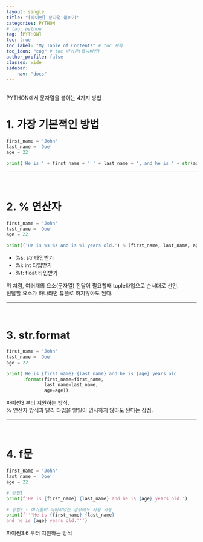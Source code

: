 ```yaml
---
layout: single
title: "[파이썬] 문자열 붙이기"
categories: PYTHON
# tag: python
tag: [PYTHON]
toc: true
toc_label: "My Table of Contents" # toc 제목
toc_icon: "cog" # toc 아이콘(톱니바퀴)
author_profile: false
classes: wide
sidebar:
    nav: "docs"
---
```


<br>
PYTHON에서 문자열을 붙이는 4가지 방법  
<br>

# 1. 가장 기본적인 방법
```python
first_name = 'John'
last_name = 'Doe'
age = 22

print('He is ' + first_name + ' ' + last_name + ', and he is ' + str(age) + ' years old.')
```
---
<br>

# 2. % 연산자
```python
first_name = 'John'
last_name = 'Doe'
age = 22

print(('He is %s %s and is %i years old.') % (first_name, last_name, age))
```
- %s: str 타입받기
- %i: int 타입받기
- %f: float 타입받기

위 처럼, 여러개의 요소(문자열) 전달이 필요할때 tuple타입으로 순서대로 선언.  
전달할 요소가 하나라면 튜플로 하지않아도 된다.

---
<br>

# 3. str.format
```python
first_name = 'John'
last_name = 'Doe'
age = 22

print('He is {first_name} {last_name} and he is {age} years old'
      .format(first_name=first_name,
              last_name=last_name,
              age=age))
```
파이썬3 부터 지원하는 방식.  
% 연산자 방식과 달리 타입을 일일이 명시하지 않아도 된다는 장점.  

---
<br>

# 4. f문
```python
first_name = 'John'
last_name = 'Doe'
age = 22

# 방법1
print(f'He is {first_name} {last_name} and he is {age} years old.')

# 방법2 - 여러줄이 띄어져있는 경우에도 사용 가능
print(f'''He is {first_name} {last_name}
and he is {age} years old.''')
```
파이썬3.6 부터 지원하는 방식
